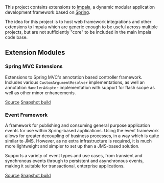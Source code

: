 This project contains extensions to [Impala](http://impala.googlecode.com), a dynamic modular application development framework based on [Spring](http://www.springsource.org/about).

The idea for this project is to host web framework integrations and other extensions to Impala which are generic enough to be useful across multiple projects, but are not sufficiently "core" to be included in the main Impala code base.

## Extension Modules ##

### Spring MVC Extensions ###

Extensions to Spring MVC's annotation based controller framework.
Includes various `CustomArgumentResolver` implementations, as well an annotation `HandlerAdapter` implementation with support for flash scope as well as other minor enhancements.

[Source](https://impala-extensions.googlecode.com/svn/trunk/impala-extension-mvc)
[Snapshot build](https://impala-extensions.googlecode.com/svn/trunk/maven/repo/org/impalaframework/extension/impala-extension-mvc/0.1-SNAPSHOT)

### Event Framework ###

A framework for publishing and consuming general purpose application events for use within Spring-based applications. Using the event framework allows for greater decoupling of business processes, in a way which is quite similar to JMS. However, as no extra infrastructure is required, it is much more lightweight and simpler to set up than a JMS-based solution.

Supports a variety of event types and use cases, from transient and synchronous events through to persistent and asynchronous events, making it suitable for transactional, enterprise applications.

[Source](https://impala-extensions.googlecode.com/svn/trunk/impala-extension-event)
[Snapshot build](https://impala-extensions.googlecode.com/svn/trunk/maven/repo/org/impalaframework/extension/impala-extension-event/0.1-SNAPSHOT)